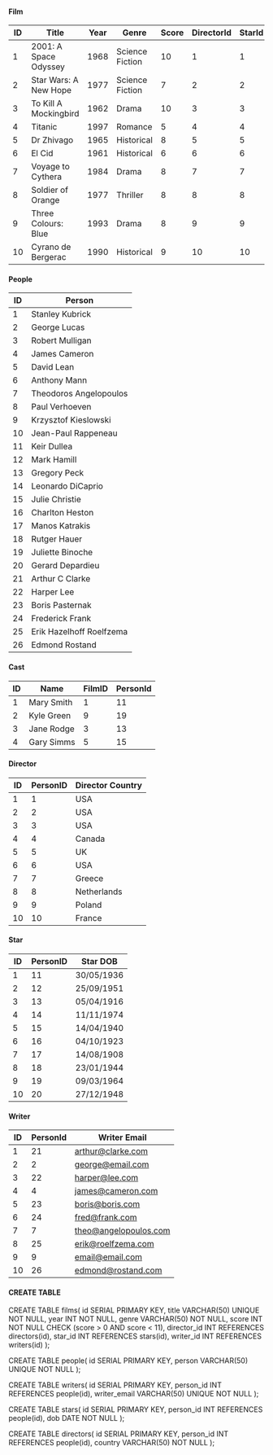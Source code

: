 #### Film

| ID  | Title                 | Year | Genre           | Score | DirectorId | StarId | WriterId |
| --- | --------------------- | ---- | --------------- | ----- |------------|--------|----------|
| 1   | 2001: A Space Odyssey | 1968 | Science Fiction | 10    | 1          | 1      | 1        |
| 2   | Star Wars: A New Hope | 1977 | Science Fiction | 7     | 2          | 2      | 2        |
| 3   | To Kill A Mockingbird | 1962 | Drama           | 10    | 3          | 3      | 3        |
| 4   | Titanic               | 1997 | Romance         | 5     | 4          | 4      | 4        |
| 5   | Dr Zhivago            | 1965 | Historical      | 8     | 5          | 5      | 5        |
| 6   | El Cid                | 1961 | Historical      | 6     | 6          | 6      | 6        |
| 7   | Voyage to Cythera     | 1984 | Drama           | 8     | 7          | 7      | 7        |
| 8   | Soldier of Orange     | 1977 | Thriller        | 8     | 8          | 8      | 8        |
| 9   | Three Colours: Blue   | 1993 | Drama           | 8     | 9          | 9      | 9        |
| 10  | Cyrano de Bergerac    | 1990 | Historical      | 9     | 10         | 10     | 10       |


#### People


| ID  | Person                   |
| --- | ------------------------ |
| 1   | Stanley Kubrick          |
| 2   | George Lucas             |
| 3   | Robert Mulligan          |
| 4   | James Cameron            |
| 5   | David Lean               |
| 6   | Anthony Mann             |
| 7   | Theodoros Angelopoulos   |
| 8   | Paul Verhoeven           |
| 9   | Krzysztof Kieslowski     |
| 10  | Jean-Paul Rappeneau      |
| 11  | Keir Dullea              |
| 12  | Mark Hamill              |
| 13  | Gregory Peck             |
| 14  | Leonardo DiCaprio        |
| 15  | Julie Christie           |
| 16  | Charlton Heston          |
| 17  | Manos Katrakis           |
| 18  | Rutger Hauer             |
| 19  | Juliette Binoche         |
| 20  | Gerard Depardieu         |
| 21  | Arthur C Clarke          |
| 22  | Harper Lee               |
| 23  | Boris Pasternak          |
| 24  | Frederick Frank          |
| 25  | Erik Hazelhoff Roelfzema |
| 26  | Edmond Rostand           |


#### Cast


| ID  | Name            | FilmID | PersonId |
| --- | --------------- | ------ |----------|
| 1   | Mary Smith      | 1      | 11       |
| 2   | Kyle Green      | 9      | 19       |
| 3   | Jane Rodge      | 3      | 13       |
| 4   | Gary Simms      | 5      | 15       |



#### Director


| ID  | PersonID               | Director Country |
| --- | ---------------------- | ---------------- |
| 1   | 1                      | USA              |
| 2   | 2                      | USA              |
| 3   | 3                      | USA              |
| 4   | 4                      | Canada           |
| 5   | 5                      | UK               |
| 6   | 6                      | USA              |
| 7   | 7                      | Greece           |
| 8   | 8                      | Netherlands      |
| 9   | 9                      | Poland           |
| 10  | 10                     | France           |

#### Star 

| ID  | PersonID          | Star DOB   |
| --- | ----------------- | ---------- |
| 1   | 11                | 30/05/1936 |
| 2   | 12                | 25/09/1951 |
| 3   | 13                | 05/04/1916 |
| 4   | 14                | 11/11/1974 |
| 5   | 15                | 14/04/1940 |
| 6   | 16                | 04/10/1923 |
| 7   | 17                | 14/08/1908 |
| 8   | 18                | 23/01/1944 |
| 9   | 19                | 09/03/1964 |
| 10  | 20                | 27/12/1948 |

#### Writer 

| ID  | PersonId                 | Writer Email          |
| --- | ------------------------ | --------------------- |
| 1   | 21                       | arthur@clarke.com     |
| 2   | 2                        | george@email.com      |
| 3   | 22                       | harper@lee.com        |
| 4   | 4                        | james@cameron.com     |
| 5   | 23                       | boris@boris.com       |
| 6   | 24                       | fred@frank.com        |
| 7   | 7                        | theo@angelopoulos.com |
| 8   | 25                       | erik@roelfzema.com    |
| 9   | 9                        | email@email.com       |
| 10  | 26                       | edmond@rostand.com    |



#### CREATE TABLE 


CREATE TABLE films(
id SERIAL PRIMARY KEY,
title VARCHAR(50) UNIQUE NOT NULL,
year INT NOT NULL,
genre VARCHAR(50) NOT NULL,
score INT NOT NULL CHECK (score > 0 AND score < 11),
director_id INT REFERENCES directors(id),
star_id INT REFERENCES stars(id),
writer_id INT REFERENCES writers(id)
); 

CREATE TABLE people(
id SERIAL PRIMARY KEY,
person VARCHAR(50) UNIQUE NOT NULL
);


CREATE TABLE writers(
id SERIAL PRIMARY KEY,
person_id INT REFERENCES people(id),
writer_email VARCHAR(50) UNIQUE NOT NULL
);


CREATE TABLE stars(
id SERIAL PRIMARY KEY,
person_id INT REFERENCES people(id),
dob DATE NOT NULL
); 


CREATE TABLE directors(
id SERIAL PRIMARY KEY,
person_id INT REFERENCES people(id),
country VARCHAR(50) NOT NULL
);